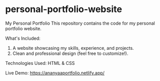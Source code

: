 # personal-portfolio-website
My Personal Portfolio
This repository contains the code for my personal portfolio website.

What's Included:
1) A website showcasing my skills, experience, and projects.
2) Clean and professional design (feel free to customize!).

Technologies Used:
HTML & CSS

Live Demo:
https://ananyaaportfolio.netlify.app/
